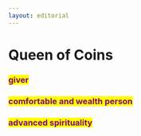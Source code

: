 ```yaml
---
layout: editorial
---
```


# Queen of Coins



### <mark style="color:purple;">giver</mark>&#x20;

### <mark style="color:purple;">comfortable and wealth person</mark>&#x20;

### <mark style="color:purple;">advanced spirituality</mark>

<mark style="color:purple;"></mark>

<mark style="color:purple;"></mark>
